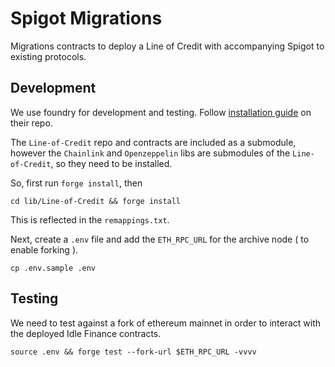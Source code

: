 # Spigot Migrations

Migrations contracts to deploy a Line of Credit with accompanying Spigot to existing protocols.

## Development

We use foundry for development and testing. Follow [installation guide](https://github.com/foundry-rs/foundry) on their repo.

The `Line-of-Credit` repo and contracts are included as a submodule, however the `Chainlink` and `Openzeppelin` libs are submodules of the `Line-of-Credit`, so they need to be installed.

So, first run `forge install`, then

`cd lib/Line-of-Credit && forge install`

This is reflected in the `remappings.txt`.

Next, create a `.env` file and add the `ETH_RPC_URL` for the archive node ( to enable forking ).

```
cp .env.sample .env
```

## Testing

We need to test against a fork of ethereum mainnet in order to interact with the deployed Idle Finance contracts.

```
source .env && forge test --fork-url $ETH_RPC_URL -vvvv
```
